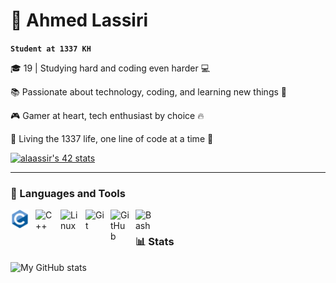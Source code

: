 
#  📍 Ahmed Lassiri

**`Student at 1337 KH`**

  🎓 19 | Studying hard and coding even harder 💻

  📚 Passionate about technology, coding, and learning new things 🚀

  🎮 Gamer at heart, tech enthusiast by choice 🔥

  📌 Living the 1337 life, one line of code at a time 🚀

[![alaassir's 42 stats](https://badge.mediaplus.ma/binary/alaassir)](https://github.com/oakoudad/badge42)

---

### 🧰 Languages and Tools
<img align="left" alt="C" width="30px" style="padding-right:10px;" src="https://github.com/devicons/devicon/blob/v2.16.0/icons/c/c-original.svg" />
<img align="left" alt="C++" width="30px" style="padding-right:10px;" src="https://cdn.jsdelivr.net/gh/devicons/devicon/icons/cplusplus/cplusplus-line.svg" />
<img align="left" alt="Linux" width="30px" style="padding-right:10px;" src="https://cdn.jsdelivr.net/gh/devicons/devicon/icons/linux/linux-original.svg" />
<img align="left" alt="Git" width="30px" style="padding-right:10px;" src="https://cdn.jsdelivr.net/gh/devicons/devicon/icons/git/git-original.svg" />
<img align="left" alt="GitHub" width="30px" style="padding-right:10px;" src="https://cdn.jsdelivr.net/gh/devicons/devicon/icons/github/github-original.svg" />
<img align="left" alt="Bash" width="30px" style="padding-right:10px;" src="https://cdn.jsdelivr.net/gh/devicons/devicon/icons/bash/bash-original.svg" />

<br />

### 📊 Stats

![My GitHub stats](https://github-readme-stats.vercel.app/api?username=igox008&show_icons=true&theme=gruvbox)

